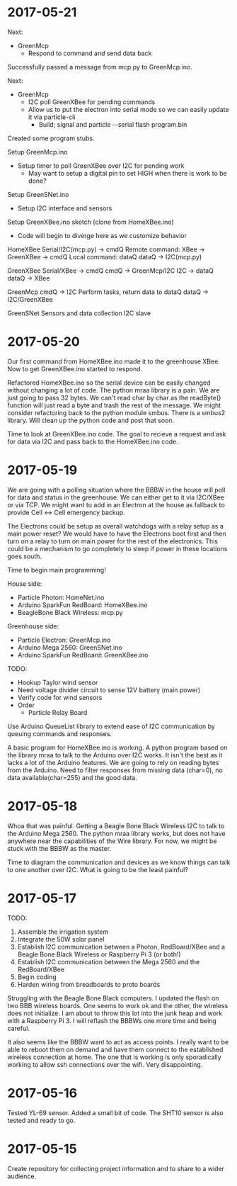 # 2017-05-21

Next:
* GreenMcp
  * Respond to command and send data back

Successfully passed a message from mcp.py to GreenMcp.ino.

Next:
* GreenMcp
  * I2C poll GreenXBee for pending commands
  * Allow us to put the electron into serial mode so we can easily update it via particle-cli
    * Build; signal and particle --serial flash program.bin

Created some program stubs.

Setup GreenMcp.ino
* Setup timer to poll GreenXBee over I2C for pending work
  * May want to setup a digital pin to set HIGH when there is work to be done?

Setup GreenSNet.ino
* Setup I2C interface and sensors

Setup GreenXBee.ino sketch (clone from HomeXBee.ino)
* Code will begin to diverge here as we customize behavior

HomeXBee
  Serial/I2C(mcp.py) -> cmdQ
    Remote command: XBee -> GreenXBee -> cmdQ
    Local  command: dataQ
  dataQ -> I2C(mcp.py)

GreenXBee
  Serial/XBee -> cmdQ
  cmdQ -> GreenMcp/I2C
  I2C -> dataQ
  dataQ -> XBee

GreenMcp
  cmdQ -> I2C
    Perform tasks, return data to dataQ
  dataQ -> I2C/GreenXBee

GreenSNet
  Sensors and data collection
  I2C slave

# 2017-05-20
Our first command from HomeXBee.ino made it to the greenhouse XBee.  Now
to get GreenXBee.ino started to respond.

Refactored HomeXBee.ino so the serial device can be easily changed without
changing a lot of code.  The python mraa library is a pain.  We are just
going to pass 32 bytes.  We can't read char by char as the readByte() 
function will just read a byte and trash the rest of the message.  We
might consider refactoring back to the python module smbus.   There is
a smbus2 library.  Will clean up the python code and post that soon.

Time to look at GreenXBee.ino code.  The goal to recieve a request and
ask for data via I2C and pass back to the HomeXBee.ino code.

# 2017-05-19
We are going with a polling situation where the BBBW in the house will poll for
data and status in the greenhouse.  We can either get to it via I2C/XBee or
via TCP.  We might want to add in an Electron at the house as fallback to 
provide Cell <-> Cell emergency backup.

The Electrons could be setup as overall watchdogs with a relay setup as a 
main power reset?  We would have to have the Electrons boot first and then
turn on a relay to turn on main power for the rest of the electronics.  This
could be a mechanism to go completely to sleep if power in these locations
goes south.

Time to begin main programming!  

House side:
* Particle Photon: HomeNet.ino
* Arduino SparkFun RedBoard: HomeXBee.ino
* BeagleBone Black Wireless: mcp.py

Greenhouse side:
* Particle Electron: GreenMcp.ino
* Arduino Mega 2560: GreenSNet.ino
* Arduino SparkFun RedBoard: GreenXBee.ino

TODO:
* Hookup Taylor wind sensor
* Need voltage divider circuit to sense 12V battery (main power)
* Verify code for wind sensors
* Order
  * Particle Relay Board

Use Arduino QueueList library to extend ease of I2C communication by
queuing commands and responses.

A basic program for HomeXBee.ino is working.  A python program based on the
library mraa to talk to the Arduino over I2C works.  It isn't the best as
it lacks a lot of the Arduino features.  We are going to rely on reading
bytes from the Arduino.  Need to filter responses from missing data (char=0),
no data available(char=255) and the good data.

# 2017-05-18
Whoa that was painful.  Getting a Beagle Bone Black Wireless I2C to talk to
the Arduino Mega 2560.  The python mraa library works, but does not have 
anywhere near the capabilities of the Wire library.   For now, we might be
stuck with the BBBW as the master.  

Time to diagram the communication and devices as we know things can talk to
one another over I2C.   What is going to be the least painful?

# 2017-05-17
TODO:
1. Assemble the irrigation system
2. Integrate the 50W solar panel
3. Establish I2C communication between a Photon, RedBoard/XBee and a Beagle Bone Black Wireless or Raspberry Pi 3 (or both!)
4. Establish I2C communication between the Mega 2560 and the RedBoard/XBee
5. Begin coding
6. Harden wiring from breadboards to proto boards

Struggling with the Beagle Bone Black computers.  I updated the flash on two BBB wireless boards.  One
seems to work ok and the other, the wireless does not initialize.  I am about to throw this lot into
the junk heap and work with a Raspberry Pi 3.  I will reflash the BBBWs one more time and being careful.

It also seems like the BBBW want to act as access points.  I really want to be able to reboot them on
demand and have them connect to the established wireless connection at home.  The one that is working
is only sporadically working to allow ssh connections over the wifi.   Very disappointing.
# 2017-05-16
Tested YL-69 sensor.  Added a small bit of code.
The SHT10 sensor is also tested and ready to go.
# 2017-05-15
Create repository for collecting project information and to share to a wider audience.
